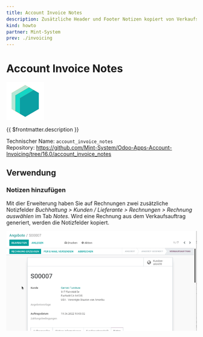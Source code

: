 ```yaml
---
title: Account Invoice Notes
description: Zusätzliche Header und Footer Notizen kopiert von Verkaufsauftrag.
kind: howto
partner: Mint-System
prev: ./invoicing
---
```


# Account Invoice Notes

![icon_oms_box](attachments/icons_odoo_mint_system.png)

{{ $frontmatter.description }}

Technischer Name: `account_invoice_notes`\
Repository: <https://github.com/Mint-System/Odoo-Apps-Account-Invoicing/tree/16.0/account_invoice_notes>

## Verwendung

### Notizen hinzufügen

Mit dier Erweiterung haben Sie auf Rechnungen zwei zusätzliche Notizfelder _Buchhaltung > Kunden / Lieferante > Rechnungen > Rechnung auswählen_ im Tab _Notes_. Wird eine Rechnung aus dem Verkaufsauftrag generiert, werden die Notizfelder kopiert.

![Account Invoice Notes](attachments/Account%20Invoice%20Notes.gif)
